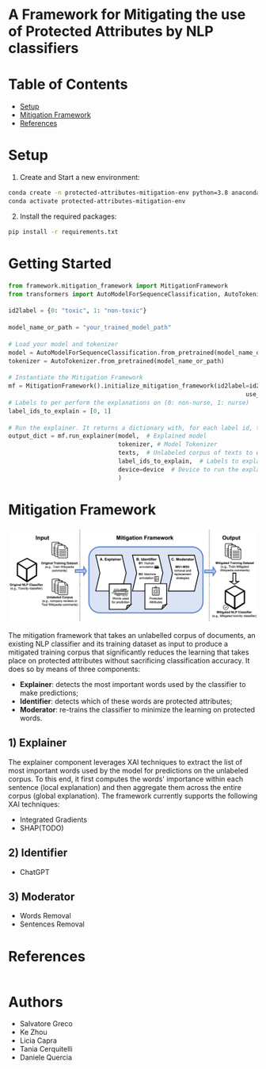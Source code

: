 # A Framework for Mitigating the use of Protected Attributes by NLP classifiers

# Table of Contents
- [Setup](#setup)
- [Mitigation Framework](#mitigation-framework)
- [References](#references)

# Setup

1) Create and Start a new environment:
```sh
conda create -n protected-attributes-mitigation-env python=3.8 anaconda
conda activate protected-attributes-mitigation-env
```
2) Install the required packages:
```sh
pip install -r requirements.txt
```

# Getting Started
```python
from framework.mitigation_framework import MitigationFramework
from transformers import AutoModelForSequenceClassification, AutoTokenizer

id2label = {0: "toxic", 1: "non-toxic"}

model_name_or_path = "your_trained_model_path"

# Load your model and tokenizer
model = AutoModelForSequenceClassification.from_pretrained(model_name_or_path)
tokenizer = AutoTokenizer.from_pretrained(model_name_or_path)

# Instantiate the Mitigation Framework
mf = MitigationFramework().initialize_mitigation_framework(id2label=id2label,
                                                                   use_case_name="toxicity-classification")
# Labels to per perform the explanations on (0: non-nurse, 1: nurse)
label_ids_to_explain = [0, 1]

# Run the explainer. It returns a dictionary with, for each label id, the list of most important words
output_dict = mf.run_explainer(model,  # Explained model
                               tokenizer, # Model Tokenizer
                               texts,  # Unlabeled corpus of texts to explain and extract most important words
                               label_ids_to_explain,  # Labels to explain
                               device=device  # Device to run the explainer on
                               )


```

# Mitigation Framework
![Screenshot](images/mitigation-framework-architecture.png)

The mitigation framework that takes an unlabelled corpus of documents, an existing NLP classifier and its training dataset as input to produce a mitigated training
corpus that significantly reduces the learning that takes place on protected attributes without sacrificing
classification accuracy. It does so by means of three components: 
* **Explainer**: detects the most important words used by the classifier to make predictions;
* **Identifier**: detects which of these words are protected attributes;
* **Moderator**: re-trains the classifier to minimize the learning on protected words.

## 1) Explainer
The explainer component leverages XAI techniques to extract the list of most important words used by the model for predictions on the unlabeled corpus.
To this end, it first computes the words' importance within each sentence (local explanation) and then aggregate them across the entire corpus (global explanation).
The framework currently supports the following XAI techniques:
* Integrated Gradients
* SHAP(TODO)

## 2) Identifier
* ChatGPT

## 3) Moderator
* Words Removal
* Sentences Removal

# References
```bibtex

```

# Authors
- Salvatore Greco
- Ke Zhou
- Licia Capra
- Tania Cerquitelli
- Daniele Quercia